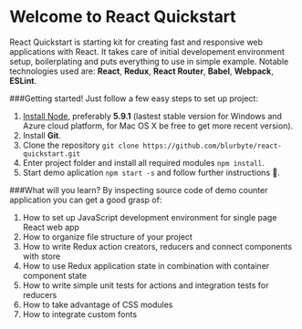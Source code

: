 # Welcome to React Quickstart
React Quickstart is starting kit for creating fast and responsive web applications with React. It takes care of initial developement environment setup, boilerplating and puts everything to use in simple example. Notable technologies used are: __React__, __Redux__, __React Router__, __Babel__, __Webpack__, __ESLint__.

###Getting started!
Just follow a few easy steps to set up project:
  1. [Install Node](https://nodejs.org/download/release/v5.9.1/), preferably __5.9.1__ (lastest stable version for Windows and Azure cloud platform, for Mac OS X be free to get more recent version).
  2. Install __Git__.
  3. Clone the repository `git clone https://github.com/blurbyte/react-quickstart.git`
  4. Enter project folder and install all required modules `npm install`.
  5. Start demo aplication `npm start -s` and follow further instructions 🙂.

###What will you learn?
By inspecting source code of demo counter application you can get a good grasp of:
  1. How to set up JavaScript development environment for single page React web app
  2. How to organize file structure of your project
  3. How to write Redux action creators, reducers and connect components with store
  4. How to use Redux application state in combination with container component state
  5. How to write simple unit tests for actions and integration tests for reducers
  6. How to take advantage of CSS modules
  7. How to integrate custom fonts
